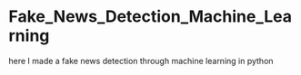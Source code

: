 # Fake_News_Detection_Machine_Learning
here I made a fake news detection through machine learning in python

